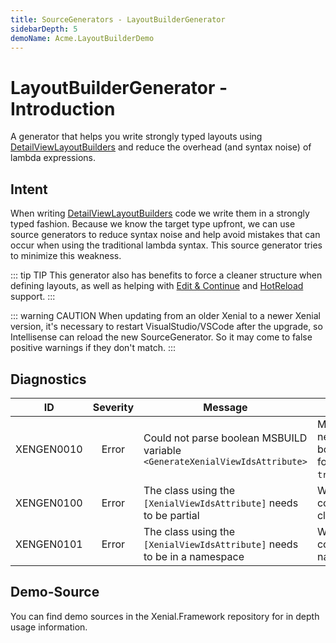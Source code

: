 ```yaml
---
title: SourceGenerators - LayoutBuilderGenerator
sidebarDepth: 5
demoName: Acme.LayoutBuilderDemo
---
```


# LayoutBuilderGenerator - Introduction

A generator that helps you write strongly typed layouts using [DetailViewLayoutBuilders](layout-builders.md) and reduce the overhead (and syntax noise) of lambda expressions.

## Intent

When writing [DetailViewLayoutBuilders](layout-builders.md) code we write them in a strongly typed fashion. Because we know the target type upfront, we can use source generators to reduce syntax noise and help avoid mistakes that can occur when using the traditional lambda syntax. This source generator tries to minimize this weakness.

::: tip TIP
This generator also has benefits to force a cleaner structure when defining layouts, as well as helping with [Edit & Continue](https://docs.microsoft.com/visualstudio/debugger/how-to-use-edit-and-continue-csharp) and [HotReload](https://docs.microsoft.com/visualstudio/debugger/hot-reload) support.
:::

::: warning CAUTION
When updating from an older Xenial to a newer Xenial version, it's necessary to restart VisualStudio/VSCode after the upgrade, so Intellisense can reload the new SourceGenerator. So it may come to false positive warnings if they don't match.
:::

## Diagnostics

|ID            | Severity | Message                                                                     | Reason                                                                                 |
|:------------:|:--------:|-----------------------------------------------------------------------------|----------------------------------------------------------------------------------------|
|XENGEN0010    | Error    | Could not parse boolean MSBUILD variable `<GenerateXenialViewIdsAttribute>` | MsBuild variable needs to be in boolean parsable format: `true`/`false`/`True`/`False` |
|XENGEN0100    | Error    | The class using the `[XenialViewIdsAttribute]` needs to be partial          | We can not generate code for non partial classes                                       |
|XENGEN0101    | Error    | The class using the `[XenialViewIdsAttribute]` needs to be in a namespace   | We can not generate code in the global namespace                                       |

## Demo-Source

<!-- markdownlint-disable MD033 -->
You can find demo sources in the <a target="_blank" :href=" $var['gitHubUrl'] + '/tree/' + $var['gitBranch'] + '/demos/SourceGenerators/' + $frontmatter.demoName">Xenial.Framework repository</a> for in depth usage information.
<!-- markdownlint-enable MD033 -->
